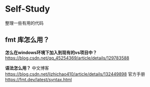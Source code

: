 # Self-Study
整理一些有用的代码


## fmt 库怎么用？
**怎么在windows环境下加入到现有的vs项目中？**
https://blog.csdn.net/qq_45254369/article/details/129783588

**语法怎么用？**
中文博客 https://blog.csdn.net/lizhichao410/article/details/132449898
官方手册 https://fmt.dev/latest/syntax.html